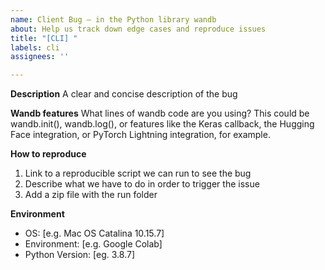 ```yaml
---
name: Client Bug — in the Python library wandb
about: Help us track down edge cases and reproduce issues
title: "[CLI] "
labels: cli
assignees: ''

---
```


**Description**
A clear and concise description of the bug

**Wandb features**
What lines of wandb code are you using? This could be wandb.init(), wandb.log(), or features like the Keras callback, the Hugging Face integration, or PyTorch Lightning integration, for example.

**How to reproduce**
1. Link to a reproducible script we can run to see the bug
2. Describe what we have to do in order to trigger the issue
3. Add a zip file with the run folder

**Environment**
- OS: [e.g. Mac OS Catalina 10.15.7]
- Environment: [e.g. Google Colab]
- Python Version: [eg. 3.8.7]
